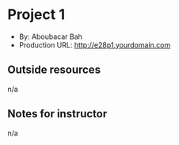 # Project 1
+ By: Aboubacar Bah
+ Production URL: <http://e28p1.yourdomain.com>

## Outside resources
n/a

## Notes for instructor
n/a
